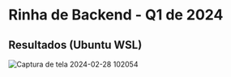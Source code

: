 # Rinha de Backend - Q1 de 2024

## Resultados (Ubuntu WSL)

![Captura de tela 2024-02-28 102054](https://github.com/rodrigocaldeira/rinha_backend_2024_q1/assets/2973276/44b467c8-274e-4db6-9fe1-b89783b15263)

